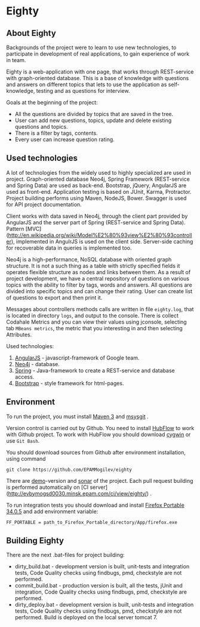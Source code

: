 # Eighty

## About Eighty

Backgrounds of the project were to learn to use new technologies, to participate in development of real applications, to gain experience of work in team.

Eighty is a web-application with one page, that works through REST-service with graph-oriented database. This is a base of knowledge with questions and answers on different topics that lets to use the application as self-knowledge, testing and as questions for interview.
 
Goals at the beginning of the project:

  *  All the questions are divided by topics that are saved in the tree.
  *  User can add new questions, topics, update and delete existing questions and topics.
  *  There is a filter by tags, contents.
  *  Every user can increase question rating.

## Used technologies
  
A lot of technologies from the widely used to highly specialized are used in project. Graph-oriented database Neo4j, Spring Framework (REST-service and Spring Data) are used as back-end. Bootstrap, jQuery, AngularJS are used as front-end. Application testing is based on JUnit, Karma, Protractor. Project building performs using Maven, NodeJS, Bower. Swagger is used for API project documentation. 

Client works with data saved in Neo4j, through the client part provided by AngularJS and the server part of Spring (REST-service and Spring Data). Pattern [MVC] (http://en.wikipedia.org/wiki/Model%E2%80%93view%E2%80%93controller), implemented in AngulrJS is used on the client side. Server-side caching for recoverable data in queries is implemented too.

Neo4j is a high-performance, NoSQL database with oriented graph structure. It is not a such thing as a table with strictly specified fields it operates flexible structure as nodes and links between them. As a result of project development, we have a central repository of questions on various topics with the ability to filter by tags, words and answers. All questions are divided into specific topics and can change their rating. User can create list of questions to export and then print it. 

Messages about controllers methods calls are written in file `eighty.log`, that is located in directory `logs`, and output to the console. There is collect Codahale Metrics and you can view their values using jconsole, selecting tab `MBeans metrics`, the metric that you interesting in and then selecting Attributes.

Used technologies: 

1. [AngularJS](https://angularjs.org/) - javascript-framework of Google team.
2. [Neo4j](http://neo4j.com/) - database. 
3. [Spring](http://spring.io/) - Java-framework to create a REST-service and database access.
4. [Bootstrap](http://getbootstrap.com/) - style framework for html-pages.

## Environment

To run the project, you must install [Maven 3](http://maven.apache.org/download.cgi) and [msysgit](http://msysgit.github.io/) .

Version control is carried out by Github. You need to install [HubFlow](https://github.com/datasift/gitflow) to work with Github project. To work with HubFlow you should download [cygwin](https://www.cygwin.com/) or use `Git Bash`. 

You should download sources from Github after environment installation, using command 

`git clone https://github.com/EPAMMogilev/eighty`

There are [demo](http://evbymogsd0030.minsk.epam.com:7080/eighty/)-version and [sonar](http://evbymogsd0030/sonar/dashboard/index/1908) of the project. Each pull request building is performed automatically on [CI server] (http://evbymogsd0030.minsk.epam.com/ci/view/eighty/) . 

To run integration tests you should download and install [Firefox Portable 34.0.5](http://mozilla-firefox-portable.en.uptodown.com/download/92825) and add environment variable: 

`FF_PORTABLE = path_to_Firefox_Portable_directory/App/firefox.exe`

## Building Eighty

There are the next .bat-files for project building:
* dirty_build.bat - development version is built, unit-tests and integration tests, Code Quality checks using findbugs, pmd, checkstyle are not performed. 
* commit_build.bat - production version is built, all the tests, jUnit and integration, Code Quality checks using findbugs, pmd, checkstyle are performed. 
* dirty_deploy.bat - development version is built, unit-tests and integration tests, Code Quality checks using findbugs, pmd, checkstyle are not performed. Build is deployed on the local server tomcat 7.
 

